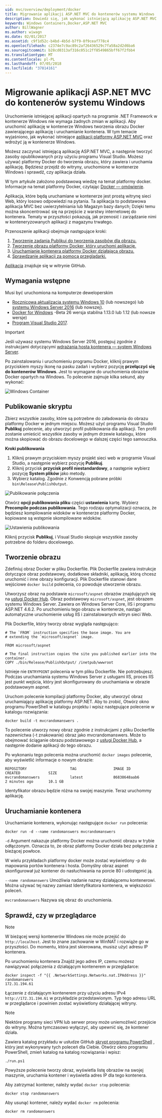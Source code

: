 ```yaml
---
uid: mvc/overview/deployment/docker
title: Migrowanie aplikacji ASP.NET MVC do kontenerów systemu Windows
description: Dowiedz się, jak wykonać istniejącą aplikację ASP.NET MVC i uruchomienia jej w kontenerze platformy Docker Windows
keywords: Windows Containers,Docker,ASP.NET MVC
author: BillWagner
ms.author: wiwagn
ms.date: 02/01/2017
ms.assetid: c9f1d52c-b4bd-4b5d-b7f9-8f9ceaf778c4
ms.openlocfilehash: c2374e7c9ac89c2af26436529c7fa58a2d2d6ba6
ms.sourcegitcommit: b28cd0313af316c051c2ff8549865bff67f2fbb4
ms.translationtype: MT
ms.contentlocale: pl-PL
ms.lasthandoff: 07/05/2018
ms.locfileid: "37814161"
---
```

# <a name="migrating-aspnet-mvc-applications-to-windows-containers"></a>Migrowanie aplikacji ASP.NET MVC do kontenerów systemu Windows

Uruchomienie istniejącej aplikacji opartych na programie .NET Framework w kontenerze Windows nie wymaga żadnych zmian w aplikacji. Aby uruchomić aplikację w kontenerze Windows tworzenia obrazu Docker zawierającego aplikację i uruchamianie kontenera. W tym temacie wyjaśniono, jak wykonać istniejące [aplikacji platformy ASP.NET MVC](http://www.asp.net/mvc) oraz wdrożyć ją w kontenerze Windows.

Możesz zaczynać istniejącą aplikację ASP.NET MVC, a następnie tworzyć zasoby opublikowanych przy użyciu programu Visual Studio. Możesz używać platformy Docker do tworzenia obrazu, który zawiera i uruchamia aplikację. Będziesz przejdź do witryny, uruchomione w kontenerze Windows i sprawdź, czy aplikacja działa.

W tym artykule założono podstawową wiedzę na temat platformy docker. Informacje na temat platformy Docker, czytając [Docker — omówienie](https://docs.docker.com/engine/understanding-docker/).

Aplikacja, które będą uruchamiane w kontenerze jest prostą witrynę sieci Web, który losowo odpowiedzi na pytania. Ta aplikacja to podstawowa aplikacja MVC bez uwierzytelniania lub Magazyn bazy danych; Dzięki temu można skoncentrować się na przejście z warstwy internetowej do kontenera. Tematy w przyszłości pokazują, jak przenosić i zarządzanie nimi w konteneryzowanych aplikacji z magazynu trwałego.

Przenoszenie aplikacji obejmuje następujące kroki:

1. [Tworzenie zadania Publikuj do tworzenia zasobów dla obrazu.](#publish-script)
1. [Tworzenie obrazu platformy Docker, który uruchomi aplikację.](#build-the-image)
1. [Uruchamianie kontenera platformy Docker działającą obrazu.](#start-a-container)
1. [Sprawdzanie aplikacji za pomocą przeglądarki.](#verify-in-the-browser)

[Aplikacja](https://github.com/dotnet/docs/tree/master/samples/framework/docker/MVCRandomAnswerGenerator) znajduje się w witrynie GitHub.

## <a name="prerequisites"></a>Wymagania wstępne

Musi być uruchomiona na komputerze deweloperskim

- [Rocznicowa aktualizacja systemu Windows 10](https://www.microsoft.com/software-download/windows10/) (lub nowszego) lub [systemu Windows Server 2016](https://www.microsoft.com/cloud-platform/windows-server) (lub nowszej).
- [Docker for Windows](https://docs.docker.com/docker-for-windows/) -Beta 26 wersja stabilna 1.13.0 lub 1.12 (lub nowsze wersje)
- [Program Visual Studio 2017](https://www.visualstudio.com/visual-studio-homepage-vs.aspx).

> [!IMPORTANT]
> Jeśli używasz systemu Windows Server 2016, postępuj zgodnie z instrukcjami dotyczącymi [wdrażania hosta kontenera — system Windows Server](https://msdn.microsoft.com/virtualization/windowscontainers/deployment/deployment).

Po zainstalowaniu i uruchomieniu programu Docker, kliknij prawym przyciskiem myszy ikonę na pasku zadań i wybierz pozycję **przełączyć się do kontenerów Windows**. Jest to wymagane do uruchomienia obrazów Docker opartych na Windows. To polecenie zajmuje kilka sekund, aby wykonać:

![Windows Container][windows-container]

## <a name="publish-script"></a>Publikowanie skryptu

Zbierz wszystkie zasoby, które są potrzebne do załadowania do obrazu platformy Docker w jednym miejscu. Możesz użyć programu Visual Studio **Publikuj** polecenie, aby utworzyć profil publikowania dla aplikacji. Ten profil zostanie umieścić wszystkie zasoby w jednym drzewie katalogu, które można skopiować do obrazu docelowego w dalszej części tego samouczka.

**Kroki publikowania**

1. Kliknij prawym przyciskiem myszy projekt sieci web w programie Visual Studio, a następnie wybierz pozycję **Publikuj**.
1. Kliknij przycisk **przycisk profil niestandardowy**, a następnie wybierz pozycję **System plików** jako metody.
1. Wybierz katalog. Zgodnie z Konwencją pobrane próbki `bin\Release\PublishOutput`.

![Publikowanie połączenia][publish-connection]

Otwórz **opcji publikowania pliku** części **ustawienia** kartę. Wybierz **Precompile podczas publikowania**. Tego rodzaju optymalizacji oznacza, że będziesz kompilowanie widoków w kontenerze platformy Docker, kopiowane są wstępnie skompilowane widoków.

![Ustawienia publikowania][publish-settings]

Kliknij przycisk **Publikuj**, i Visual Studio skopiuje wszystkie zasoby potrzebne do folderu docelowego.

## <a name="build-the-image"></a>Tworzenie obrazu

Zdefiniuj obraz Docker w pliku Dockerfile. Plik Dockerfile zawiera instrukcje dotyczące obraz podstawowy, dodatkowe składniki, aplikację, którą chcesz uruchomić i inne obrazy konfiguracji.  Plik Dockerfile stanowi dane wejściowe `docker build` polecenia, co powoduje utworzenie obrazu.

Utworzysz obraz na podstawie `microsoft/aspnet` obrazów znajdujących się na [usługi Docker Hub](https://hub.docker.com/r/microsoft/aspnet/).
Obraz podstawowy `microsoft/aspnet`, jest obrazem systemu Windows Server. Zawiera on Windows Server Core, IIS i programu ASP.NET 4.6.2. Po uruchomieniu tego obrazu w kontenerze, nastąpi automatyczne uruchomienie usług IIS i zainstalowanych witryn sieci Web.

Plik Dockerfile, który tworzy obraz wygląda następująco:

```console
# The `FROM` instruction specifies the base image. You are
# extending the `microsoft/aspnet` image.

FROM microsoft/aspnet

# The final instruction copies the site you published earlier into the container.
COPY ./bin/Release/PublishOutput/ /inetpub/wwwroot
```

Istnieje nie `ENTRYPOINT` polecenia w tym pliku Dockerfile. Nie potrzebujesz. Podczas uruchamiania systemu Windows Server z usługami IIS, proces IIS jest punkt wejścia, który jest skonfigurowany do uruchamiania w obrazie podstawowym aspnet.

Uruchom polecenie kompilacji platformy Docker, aby utworzyć obraz uruchamiający aplikację platformy ASP.NET. Aby to zrobić, Otwórz okno programu PowerShell w katalogu projektu i wpisz następujące polecenie w katalogu rozwiązania:

```console
docker build -t mvcrandomanswers .
```

To polecenie utworzy nowy obraz zgodnie z instrukcjami z pliku Dockerfile nazewnictwa (-t znakowanie) obraz jako mvcrandomanswers. Może to obejmować ściąganie obrazu podstawowego z [usługi Docker Hub](http://hub.docker.com), a następnie dodanie aplikacji do tego obrazu.

Po wykonaniu tego polecenia można uruchomić `docker images` polecenie, aby wyświetlić informacje o nowym obrazie:

```console
REPOSITORY                    TAG                 IMAGE ID            CREATED             SIZE
mvcrandomanswers              latest              86838648aab6        2 minutes ago       10.1 GB
```

Identyfikator obrazu będzie różna na swojej maszynie. Teraz uruchommy aplikację.

## <a name="start-a-container"></a>Uruchamianie kontenera

Uruchamianie kontenera, wykonując następujące `docker run` polecenia:

```console
docker run -d --name randomanswers mvcrandomanswers
```

`-d` Argument nakazuje platformy Docker można uruchomić obrazu w trybie odłączonym. Oznacza to, że obraz platformy Docker działa bez połączenia z bieżącej powłoce.

W wielu przykładach platformy docker może zostać wyświetlony -p do mapowania portów kontenera i hosta. Domyślny obraz aspnet skonfigurował już kontener do nasłuchiwania na porcie 80 i udostępnić ją. 

`--name randomanswers` Umożliwia nadanie nazwy działającemu kontenerowi. Można używać tej nazwy zamiast Identyfikatora kontenera, w większości poleceń.

`mvcrandomanswers` Nazywa się obraz do uruchomienia.

## <a name="verify-in-the-browser"></a>Sprawdź, czy w przeglądarce

> [!NOTE]
> W bieżącej wersji kontenerów Windows nie może przejść do `http://localhost`.
> Jest to znane zachowanie w WinNAT i rozwiąże go w przyszłości. Do momentu, która jest skierowana, musisz użyć adresu IP kontenera.

Po uruchomieniu kontenera Znajdź jego adres IP, czemu możesz nawiązywać połączenia z działającym kontenerem w przeglądarce:

```console
docker inspect -f "{{ .NetworkSettings.Networks.nat.IPAddress }}" randomanswers
172.31.194.61
```

Łączenie z działającym kontenerem przy użyciu adresu IPv4 `http://172.31.194.61` w przykładzie przedstawionym. Typ tego adresu URL w przeglądarce i powinien zostać wyświetlony działającej witryny.

> [!NOTE]
> Niektóre programy sieci VPN lub serwer proxy może uniemożliwić przejście do witryny.
> Można tymczasowo wyłączyć, aby upewnić się, że kontener działa.

Zawiera katalog przykładu w usłudze GitHub [skrypt programu PowerShell](https://github.com/dotnet/docs/tree/master/samples/framework/docker/MVCRandomAnswerGenerator/run.ps1) , który jest wykonywany tych poleceń dla Ciebie. Otwórz okno programu PowerShell, zmień katalog na katalog rozwiązania i wpisz:

```console
./run.ps1
```

Powyższe polecenie tworzy obraz, wyświetla listę obrazów na swojej maszynie, uruchamia kontener i wyświetla adres IP dla tego kontenera.

Aby zatrzymać kontener, należy wydać `docker
stop` polecenia:

```console
docker stop randomanswers
```

Aby usunąć kontener, należy wydać `docker rm` polecenia:

```console
docker rm randomanswers
```

[windows-container]: media/aspnetmvc/SwitchContainer.png "Przełącz się do kontenerów Windows"
[publish-connection]: media/aspnetmvc/PublishConnection.png "Publikowanie do systemu plików"
[publish-settings]: media/aspnetmvc/PublishSettings.png "Ustawienia publikowania"
